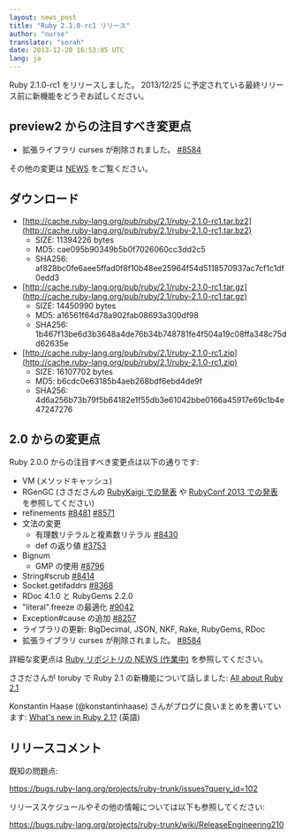 ```yaml
---
layout: news_post
title: "Ruby 2.1.0-rc1 リリース"
author: "nurse"
translator: "sorah"
date: 2013-12-20 16:53:05 UTC
lang: ja
---
```


Ruby 2.1.0-rc1 をリリースしました。
2013/12/25 に予定されている最終リリース前に新機能をどうぞお試しください。

## preview2 からの注目すべき変更点

* 拡張ライブラリ curses が削除されました。 [#8584](https://bugs.ruby-lang.org/issues/8584)

その他の変更は [NEWS](https://github.com/ruby/ruby/blob/v2_1_0_rc1/NEWS) をご覧ください。

## ダウンロード

* [http://cache.ruby-lang.org/pub/ruby/2.1/ruby-2.1.0-rc1.tar.bz2](http://cache.ruby-lang.org/pub/ruby/2.1/ruby-2.1.0-rc1.tar.bz2)
  * SIZE:   11394226 bytes
  * MD5:    cae095b90349b5b0f7026060cc3dd2c5
  * SHA256: af828bc0fe6aee5ffad0f8f10b48ee25964f54d5118570937ac7cf1c1df0edd3
* [http://cache.ruby-lang.org/pub/ruby/2.1/ruby-2.1.0-rc1.tar.gz](http://cache.ruby-lang.org/pub/ruby/2.1/ruby-2.1.0-rc1.tar.gz)
  * SIZE:   14450990 bytes
  * MD5:    a16561f64d78a902fab08693a300df98
  * SHA256: 1b467f13be6d3b3648a4de76b34b748781fe4f504a19c08ffa348c75dd62635e
* [http://cache.ruby-lang.org/pub/ruby/2.1/ruby-2.1.0-rc1.zip](http://cache.ruby-lang.org/pub/ruby/2.1/ruby-2.1.0-rc1.zip)
  * SIZE:   16107702 bytes
  * MD5:    b6cdc0e63185b4aeb268bdf6ebd4de9f
  * SHA256: 4d6a256b73b79f5b64182e1f55db3e61042bbe0166a45917e69c1b4e47247276

## 2.0 からの変更点

Ruby 2.0.0 からの注目すべき変更点は以下の通りです:

* VM (メソッドキャッシュ)
* RGenGC (ささださんの [RubyKaigi での発表](http://rubykaigi.org/2013/talk/S73) や [RubyConf 2013 での発表](http://www.atdot.net/~ko1/activities/rubyconf2013-ko1_pub.pdf) を参照してください)
* refinements [#8481](https://bugs.ruby-lang.org/issues/8481) [#8571](https://bugs.ruby-lang.org/issues/8571)
* 文法の変更
  * 有理数リテラルと複素数リテラル [#8430](https://bugs.ruby-lang.org/issues/8430)
  * def の返り値 [#3753](https://bugs.ruby-lang.org/issues/3753)
* Bignum
  * GMP の使用 [#8796](https://bugs.ruby-lang.org/issues/8796)
* String#scrub [#8414](https://bugs.ruby-lang.org/issues/8414)
* Socket.getifaddrs [#8368](https://bugs.ruby-lang.org/issues/8368)
* RDoc 4.1.0 と RubyGems 2.2.0
* "literal".freeze の最適化 [#9042](https://bugs.ruby-lang.org/issues/9042)
* Exception#cause の追加 [#8257](https://bugs.ruby-lang.org/issues/8257)
* ライブラリの更新: BigDecimal, JSON, NKF, Rake, RubyGems, RDoc
* 拡張ライブラリ curses が削除されました。 [#8584](https://bugs.ruby-lang.org/issues/8584)

詳細な変更点は [Ruby リポジトリの NEWS (作業中)](https://github.com/ruby/ruby/blob/v2_1_0_rc1/NEWS) を参照してください。

ささださんが toruby で Ruby 2.1 の新機能について話しました: [All about Ruby 2.1](http://www.atdot.net/~ko1/activities/toruby05-ko1.pdf)

Konstantin Haase (@konstantinhaase) さんがブログに良いまとめを書いています: [What's new in Ruby 2.1?](http://rkh.im/ruby-2.1) (英語)

## リリースコメント

既知の問題点:

<https://bugs.ruby-lang.org/projects/ruby-trunk/issues?query_id=102>

リリーススケジュールやその他の情報については以下も参照してください:

<https://bugs.ruby-lang.org/projects/ruby-trunk/wiki/ReleaseEngineering210>
